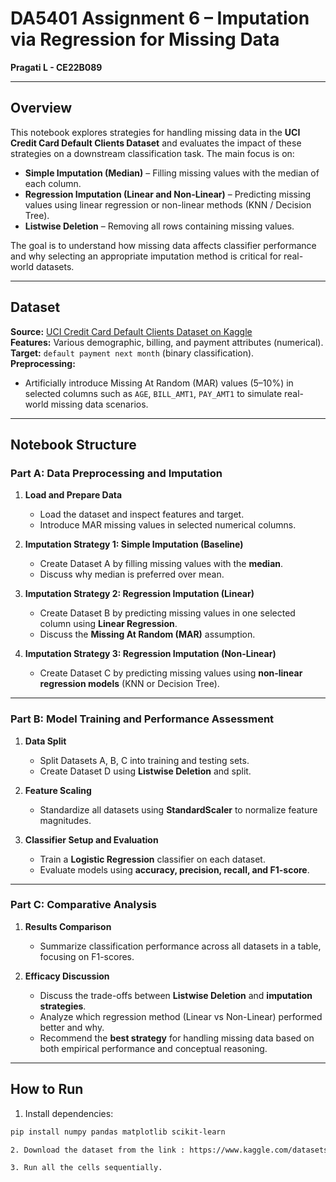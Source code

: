# DA5401 Assignment 6 – Imputation via Regression for Missing Data  
**Pragati L - CE22B089**  

---

## Overview
This notebook explores strategies for handling missing data in the **UCI Credit Card Default Clients Dataset** and evaluates the impact of these strategies on a downstream classification task. The main focus is on:

- **Simple Imputation (Median)** – Filling missing values with the median of each column.  
- **Regression Imputation (Linear and Non-Linear)** – Predicting missing values using linear regression or non-linear methods (KNN / Decision Tree).  
- **Listwise Deletion** – Removing all rows containing missing values.  

The goal is to understand how missing data affects classifier performance and why selecting an appropriate imputation method is critical for real-world datasets.

---

## Dataset
**Source:** [UCI Credit Card Default Clients Dataset on Kaggle](https://www.kaggle.com/uciml/default-of-credit-card-clients-dataset)  
**Features:** Various demographic, billing, and payment attributes (numerical).  
**Target:** `default payment next month` (binary classification).  
**Preprocessing:**  
- Artificially introduce Missing At Random (MAR) values (5–10%) in selected columns such as `AGE`, `BILL_AMT1`, `PAY_AMT1` to simulate real-world missing data scenarios.  

---

## Notebook Structure

### Part A: Data Preprocessing and Imputation
1. **Load and Prepare Data**  
   - Load the dataset and inspect features and target.  
   - Introduce MAR missing values in selected numerical columns.

2. **Imputation Strategy 1: Simple Imputation (Baseline)**  
   - Create Dataset A by filling missing values with the **median**.  
   - Discuss why median is preferred over mean.

3. **Imputation Strategy 2: Regression Imputation (Linear)**  
   - Create Dataset B by predicting missing values in one selected column using **Linear Regression**.  
   - Discuss the **Missing At Random (MAR)** assumption.

4. **Imputation Strategy 3: Regression Imputation (Non-Linear)**  
   - Create Dataset C by predicting missing values using **non-linear regression models** (KNN or Decision Tree).  

---

### Part B: Model Training and Performance Assessment
1. **Data Split**  
   - Split Datasets A, B, C into training and testing sets.  
   - Create Dataset D using **Listwise Deletion** and split.  

2. **Feature Scaling**  
   - Standardize all datasets using **StandardScaler** to normalize feature magnitudes.

3. **Classifier Setup and Evaluation**  
   - Train a **Logistic Regression** classifier on each dataset.  
   - Evaluate models using **accuracy, precision, recall, and F1-score**.  

---

### Part C: Comparative Analysis
1. **Results Comparison**  
   - Summarize classification performance across all datasets in a table, focusing on F1-scores.  

2. **Efficacy Discussion**  
   - Discuss the trade-offs between **Listwise Deletion** and **imputation strategies**.  
   - Analyze which regression method (Linear vs Non-Linear) performed better and why.  
   - Recommend the **best strategy** for handling missing data based on both empirical performance and conceptual reasoning.  

---

## How to Run
1. Install dependencies:  
```bash
pip install numpy pandas matplotlib scikit-learn

2. Download the dataset from the link : https://www.kaggle.com/datasets/uciml/default-of-credit-card-clients-dataset and change the path of the file accordingly.

3. Run all the cells sequentially.
